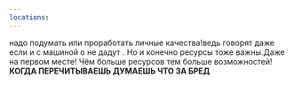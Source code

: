 ```yaml
---
locations:
---
```


[](geo:43.60261645923021,73.74451807775061)
надо подумать или проработать личные качества!ведь говорят даже если и с машиной о не дадут . Но и конечно ресурсы тоже важны.Даже на первом месте!
Чём больше ресурсов тем больше возможностей!
**КОГДА ПЕРЕЧИТЫВАЕШЬ ДУМАЕШЬ ЧТО ЗА БРЕД**
